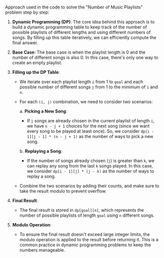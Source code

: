   Approach used in the code to solve the "Number of Music Playlists" problem step by step:

1. **Dynamic Programming (DP)**: The core idea behind this approach is to build a dynamic programming table to keep track of the number of possible playlists of different lengths and using different numbers of songs. By filling up this table iteratively, we can efficiently compute the final answer.

2. **Base Case**: The base case is when the playlist length is 0 and the number of different songs is also 0. In this case, there's only one way to create an empty playlist.

3. **Filling up the DP Table**:
   - We iterate over each playlist length `i` from 1 to `goal` and each possible number of different songs `j` from 1 to the minimum of `i` and `n`.
   - For each `(i, j)` combination, we need to consider two scenarios:
   
     a. **Picking a New Song**:
        - If `j` songs are already chosen in the current playlist of length `i`, we have `n - j + 1` choices for the next song (since we want every song to be played at least once). So, we consider `dp[i - 1][j - 1] * (n - j + 1)` as the number of ways to pick a new song.
        
     b. **Replaying a Song**:
        - If the number of songs already chosen (`j`) is greater than `k`, we can replay any song from the last `k` songs played. In this case, we consider `dp[i - 1][j] * (j - k)` as the number of ways to replay a song.

   - Combine the two scenarios by adding their counts, and make sure to take the result modulo to prevent overflow.

4. **Final Result**:
   - The final result is stored in `dp[goal][n]`, which represents the number of possible playlists of length `goal` using `n` different songs.

5. **Modulo Operation**:
   - To ensure the final result doesn't exceed large integer limits, the modulo operation is applied to the result before returning it. This is a common practice in dynamic programming problems to keep the numbers manageable.
     
